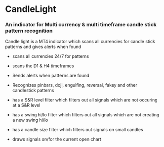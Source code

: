 # CandleLight 
### An indicator for Multi currency & multi timeframe candle stick pattern recognition


Candle light is a MT4 indicator which scans all currencies for candle stick patterns and gives alerts when found

- scans all currencies 24/7 for patterns
- scans the D1 & H4 timeframes
- Sends alerts when patterns are found

- Recognizes pinbars, doji, engulfing, reversal, fakey and other candlestick patterns
- has a S&R level filter which filters out all signals which are not occuring at a S&R level
- has a swing hi/lo filter which filters out all signals which are not creating a new swing hi/lo
- has a candle size filter which filters out signals on small candles

- draws signals on/for the current open chart


